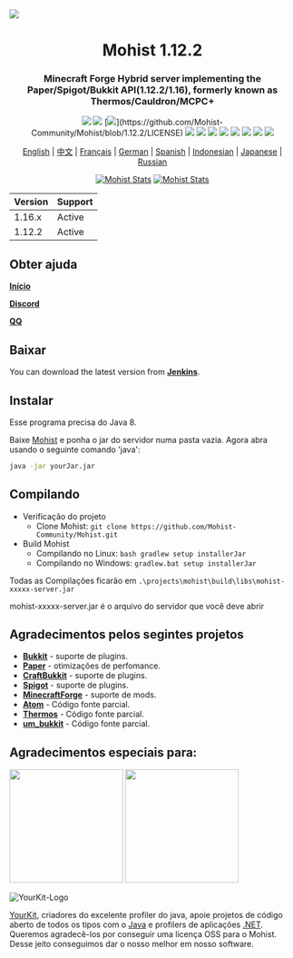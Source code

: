 <img src="https://i.loli.net/2020/09/06/lQscneqbV8Hptxz.png">

<div align="center">
  <h1>Mohist 1.12.2</h1>

### Minecraft Forge Hybrid server implementing the Paper/Spigot/Bukkit API(1.12.2/1.16), formerly known as Thermos/Cauldron/MCPC+

[![](https://img.shields.io/jenkins/build?jobUrl=https%3A%2F%2Fci.codemc.io%2Fjob%2FMohist-Community%2Fjob%2FMohist-1.12.2)](https://ci.codemc.io/job/Mohist-Community/job/Mohist-1.12.2)
[![](https://img.shields.io/github/stars/Mohist-Community/Mohist.svg?label=Stars&logo=github)](https://github.com/Mohist-Community/Mohist/stargazers)
[![](https://img.shields.io/github/license/Mohist-Community/Mohist?)](https://github.com/Mohist-Community/Mohist/blob/1.12.2/LICENSE)
[![](https://img.shields.io/badge/Forge-1.12.2--14.23.5.2854-brightgreen.svg?colorB=26303d&logo=Conda-Forge)](http://files.minecraftforge.net/maven/net/minecraftforge/forge/index_1.12.2.html)
[![](https://img.shields.io/badge/Paper-1.12.2-brightgreen.svg?colorB=DC3340)](https://papermc.io/downloads#Paper-1.12)
[![](https://img.shields.io/badge/AdoptOpenJDK-8u252-brightgreen.svg?colorB=469C00&logo=java)](https://adoptopenjdk.net/?variant=openjdk8&jvmVariant=hotspot)
[![](https://img.shields.io/badge/Gradle-4.10.3-brightgreen.svg?colorB=469C00&logo=gradle)](https://docs.gradle.org/4.10.3/release-notes.html)
[![](https://img.shields.io/bstats/servers/6762?label=bStats)](https://bstats.org/plugin/server-implementation/Mohist/6762)
[![](https://badges.crowdin.net/mohist/localized.svg)](https://crowdin.com/project/mohist)
[![](https://img.shields.io/discord/311256119005937665.svg?color=%237289da&label=Discord&logo=discord&logoColor=%237289da)](https://discord.gg/ZgXjHGd)
[![](https://img.shields.io/badge/Patreon-Support-orange.svg?logo=Patreon)](https://www.patreon.com/mohist)

<a href="https://github.com/Mohist-Community/Mohist/blob/1.12.2/readme/README.md">English</a> | <a href="https://github.com/Mohist-Community/Mohist/blob/1.12.2/readme/README-zh.md">中文</a> | <a href="https://github.com/Mohist-Community/Mohist/blob/1.12.2/readme/README-fr.md">Français</a> | <a href="https://github.com/Mohist-Community/Mohist/blob/1.12.2/readme/README-de.md">German</a> | <a href="https://github.com/Mohist-Community/Mohist/blob/1.12.2/readme/README-es.md">Spanish</a> | <a href="https://github.com/Mohist-Community/Mohist/blob/1.12.2/readme/README-in.md">Indonesian</a> | <a href="https://github.com/Mohist-Community/Mohist/blob/1.12.2/readme/README-jp.md">Japanese</a> | <a href="https://github.com/Mohist-Community/Mohist/blob/1.12.2/readme/README-ru.md">Russian</a>

[![Mohist Stats](https://bstats.org/signatures/server-implementation/Mohist.svg)](https://bstats.org/plugin/server-implementation/Mohist/6762)
[![Mohist Stats](https://bstats.org/signatures/bukkit/Mohist.svg)](https://bstats.org/plugin/bukkit/Mohist/3939)
</div>

| Version  | Support |
| ------------- | ------------- |
| 1.16.x  | Active  |
| 1.12.2  | Active  |
      
Obter ajuda
------
   [**Início**](https://mohist.red/)
   
   [**Discord**](https://discord.gg/ZgXjHGd)
   
   [**QQ**](https://jq.qq.com/?_wv=1027&k=5YIRYnH)  
   
Baixar
------

You can download the latest version from [**Jenkins**](https://ci.codemc.org/job/Mohist-Community/job/Mohist-1.12.2/).

Instalar
------
Esse programa precisa do Java 8.

Baixe [Mohist](https://ci.codemc.org/job/Mohist-Community/job/Mohist-1.12.2/) e ponha o jar do servidor numa pasta vazia. Agora abra usando o seguinte comando 'java':

```bash
java -jar yourJar.jar
```

Compilando
------
* Verificação do projeto
  * Clone Mohist:
  `git clone https://github.com/Mohist-Community/Mohist.git`
* Build Mohist
  * Compilando no Linux:
  `bash gradlew setup installerJar`
  * Compilando no Windows:
  `gradlew.bat setup installerJar`

Todas as Compilações ficarão em `.\projects\mohist\build\libs\mohist-xxxxx-server.jar`

mohist-xxxxx-server.jar é o arquivo do servidor que você deve abrir

Agradecimentos pelos segintes projetos
------
* [**Bukkit**](https://hub.spigotmc.org/stash/scm/spigot/bukkit.git) - suporte de plugins.
* [**Paper**](https://github.com/PaperMC/Paper.git) - otimizações de perfomance.
* [**CraftBukkit**](https://hub.spigotmc.org/stash/scm/spigot/craftbukkit.git) - suporte de plugins.
* [**Spigot**](https://hub.spigotmc.org/stash/scm/spigot/spigot.git) - suporte de plugins.
* [**MinecraftForge**](https://github.com/MinecraftForge/MinecraftForge.git) - suporte de mods.
* [**Atom**](https://gitlab.com/divinecode/atom/Atom.git) - Código fonte parcial.
* [**Thermos**](https://github.com/CyberdyneCC/Thermos.git) - Código fonte parcial.
* [**um_bukkit**](https://github.com/TechCatOther/um_bukkit.git) - Código fonte parcial.

Agradecimentos especiais para:
-------------
<a href="https://serverjars.com/"><img src="https://serverjars.com/assets/img/logo_white.svg" width="200"></a>
<a href="https://ci.codemc.io/"><img src="https://i.loli.net/2020/03/11/YNicj3PLkU5BZJT.png" width="200"></a>

![YourKit-Logo](https://www.yourkit.com/images/yklogo.png)

[YourKit](http://www.yourkit.com/), criadores do excelente profiler do java, apoie projetos de código aberto de todos os tipos com o [Java](https://www.yourkit.com/java/profiler/index.jsp) e profilers de aplicações [.NET](https://www.yourkit.com/.net/profiler/index.jsp). Queremos agradecê-los por conseguir uma licença OSS para o Mohist. Desse jeito conseguimos dar o nosso melhor em nosso software.